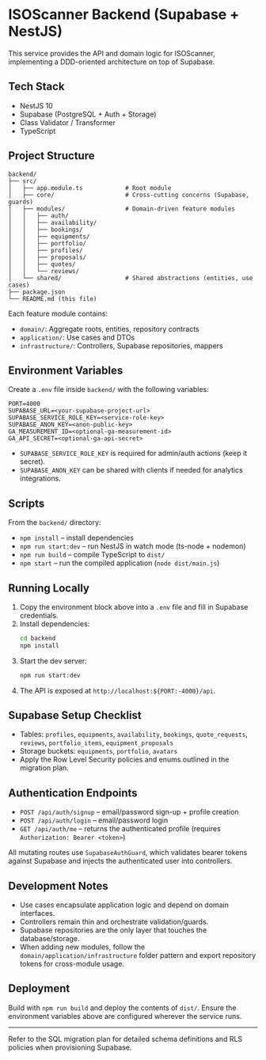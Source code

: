 # ISOScanner Backend (Supabase + NestJS)

This service provides the API and domain logic for ISOScanner, implementing a DDD-oriented architecture on top of Supabase.

## Tech Stack

- NestJS 10
- Supabase (PostgreSQL + Auth + Storage)
- Class Validator / Transformer
- TypeScript

## Project Structure

```
backend/
├── src/
│   ├── app.module.ts            # Root module
│   ├── core/                    # Cross-cutting concerns (Supabase, guards)
│   ├── modules/                 # Domain-driven feature modules
│   │   ├── auth/
│   │   ├── availability/
│   │   ├── bookings/
│   │   ├── equipments/
│   │   ├── portfolio/
│   │   ├── profiles/
│   │   ├── proposals/
│   │   ├── quotes/
│   │   └── reviews/
│   └── shared/                  # Shared abstractions (entities, use cases)
├── package.json
└── README.md (this file)
```

Each feature module contains:

- `domain/`: Aggregate roots, entities, repository contracts
- `application/`: Use cases and DTOs
- `infrastructure/`: Controllers, Supabase repositories, mappers

## Environment Variables

Create a `.env` file inside `backend/` with the following variables:

```
PORT=4000
SUPABASE_URL=<your-supabase-project-url>
SUPABASE_SERVICE_ROLE_KEY=<service-role-key>
SUPABASE_ANON_KEY=<anon-public-key>
GA_MEASUREMENT_ID=<optional-ga-measurement-id>
GA_API_SECRET=<optional-ga-api-secret>
```

- `SUPABASE_SERVICE_ROLE_KEY` is required for admin/auth actions (keep it secret).
- `SUPABASE_ANON_KEY` can be shared with clients if needed for analytics integrations.

## Scripts

From the `backend/` directory:

- `npm install` – install dependencies
- `npm run start:dev` – run NestJS in watch mode (ts-node + nodemon)
- `npm run build` – compile TypeScript to `dist/`
- `npm start` – run the compiled application (`node dist/main.js`)

## Running Locally

1. Copy the environment block above into a `.env` file and fill in Supabase credentials.
2. Install dependencies:
   ```bash
   cd backend
   npm install
   ```
3. Start the dev server:
   ```bash
   npm run start:dev
   ```
4. The API is exposed at `http://localhost:${PORT:-4000}/api`.

## Supabase Setup Checklist

- Tables: `profiles`, `equipments`, `availability`, `bookings`, `quote_requests`, `reviews`, `portfolio_items`, `equipment_proposals`
- Storage buckets: `equipments`, `portfolio`, `avatars`
- Apply the Row Level Security policies and enums outlined in the migration plan.

## Authentication Endpoints

- `POST /api/auth/signup` – email/password sign-up + profile creation
- `POST /api/auth/login` – email/password login
- `GET /api/auth/me` – returns the authenticated profile (requires `Authorization: Bearer <token>`)

All mutating routes use `SupabaseAuthGuard`, which validates bearer tokens against Supabase and injects the authenticated user into controllers.

## Development Notes

- Use cases encapsulate application logic and depend on domain interfaces.
- Controllers remain thin and orchestrate validation/guards.
- Supabase repositories are the only layer that touches the database/storage.
- When adding new modules, follow the `domain/application/infrastructure` folder pattern and export repository tokens for cross-module usage.

## Deployment

Build with `npm run build` and deploy the contents of `dist/`. Ensure the environment variables above are configured wherever the service runs.

---

Refer to the SQL migration plan for detailed schema definitions and RLS policies when provisioning Supabase.


